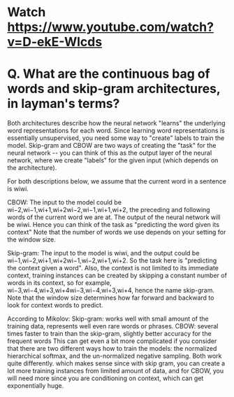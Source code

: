 # Watch https://www.youtube.com/watch?v=D-ekE-Wlcds 


# Q. What are the continuous bag of words and skip-gram architectures, in layman's terms?

Both architectures describe how the neural network "learns" the underlying word representations for each word. Since learning word representations is essentially unsupervised, you need some way to "create" labels to train the model. Skip-gram and CBOW are two ways of creating the "task" for the neural network -- you can think of this as the output layer of the neural network, where we create "labels" for the given input (which depends on the architecture).

For both descriptions below, we assume that the current word in a sentence is wiwi.

CBOW: The input to the model could be wi−2,wi−1,wi+1,wi+2wi−2,wi−1,wi+1,wi+2, the preceding and following words of the current word we are at. The output of the neural network will be wiwi. Hence you can think of the task as "predicting the word given its context"
Note that the number of words we use depends on your setting for the window size.

Skip-gram: The input to the model is wiwi, and the output could be wi−1,wi−2,wi+1,wi+2wi−1,wi−2,wi+1,wi+2. So the task here is "predicting the context given a word". Also, the context is not limited to its immediate context, training instances can be created by skipping a constant number of words in its context, so for example, wi−3,wi−4,wi+3,wi+4wi−3,wi−4,wi+3,wi+4, hence the name skip-gram.
Note that the window size determines how far forward and backward to look for context words to predict.

According to Mikolov:
Skip-gram: works well with small amount of the training data, represents well even rare words or phrases.
CBOW: several times faster to train than the skip-gram, slightly better accuracy for the frequent words
This can get even a bit more complicated if you consider that there are two different ways how to train the models: the normalized hierarchical softmax, and the un-normalized negative sampling. Both work quite differently.
which makes sense since with skip gram, you can create a lot more training instances from limited amount of data, and for CBOW, you will need more since you are conditioning on context, which can get exponentially huge.